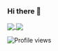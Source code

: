 ### Hi there 👋
<a href=""> <img align="center" src="https://github-readme-stats-sigma-five.vercel.app/api/top-langs/?username=LuukBerkel&theme=react&line_height=40&hide=css"/> </a>
<a href=""> <img align="center" src="https://github-readme-stats-sigma-five.vercel.app/api/?username=LuukBerkel&theme=react&line_height=40&hide=css"/> </a>

![Profile views](https://gpvc.arturio.dev/LuukBerkel)
<!--
**LuukBerkel/LuukBerkel** is a ✨ _special_ ✨ repository because its `README.md` (this file) appears on your GitHub profile.

Here are some ideas to get you started:

- 🔭 I’m currently working on ...
- 🌱 I’m currently learning ...
- 👯 I’m looking to collaborate on ...
- 🤔 I’m looking for help with ...
- 💬 Ask me about ...
- 📫 How to reach me: ...
- 😄 Pronouns: ...
- ⚡ Fun fact: ...
-->
